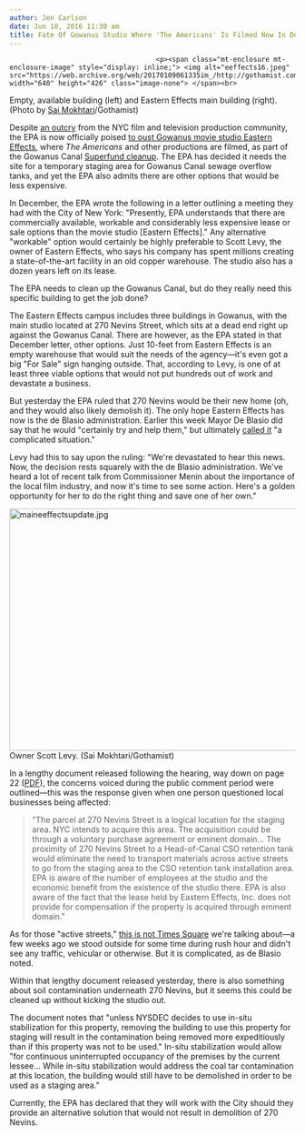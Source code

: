 ```yaml
---
author: Jen Carlson
date: Jun 10, 2016 11:30 am
title: Fate Of Gowanus Studio Where 'The Americans' Is Filmed Now In De Blasio's Hands
---
```


	
										<p><span class="mt-enclosure mt-enclosure-image" style="display: inline;"> <img alt="eeffects16.jpeg" src="https://web.archive.org/web/20170109061335im_/http://gothamist.com/attachments/arts_jen/eeffects16.jpeg" width="640" height="426" class="image-none"> </span><br>
<span class="photo_caption">Empty, available building (left) and Eastern Effects main building (right). (Photo by <a href="https://web.archive.org/web/20170109061335/http://saimokhtari.com/">Sai Mokhtari</a>/Gothamist)</span></p>

<p>Despite <a href="https://web.archive.org/web/20170109061335/http://www.nydailynews.com/entertainment/tv/edie-falco-asks-epa-save-studio-gowanus-cleanup-plan-article-1.2667853">an outcry</a> from the NYC film and television production community, the EPA is now officially poised <a href="https://web.archive.org/web/20170109061335/http://gothamist.com/2016/05/31/gowanus_americans_set_nyc.php#photo-1">to oust Gowanus movie studio Eastern Effects</a>, where <em>The Americans</em> and other productions are filmed, as part of the Gowanus Canal <a href="https://web.archive.org/web/20170109061335/http://gothamist.com/2013/04/26/gowanus_red_hook_racism.php">Superfund cleanup</a>. The EPA has decided it needs the site for a temporary staging area for Gowanus Canal sewage overflow tanks, and yet the EPA also admits there are other options that would be less expensive. </p>

<p>In December, the EPA wrote the following in a letter outlining a meeting they had with the City of New York: &quot;Presently, EPA understands that there are commercially available, workable and considerably less expensive lease or sale options than the movie studio [Eastern Effects].&quot; Any alternative &quot;workable&quot; option would certainly be highly preferable to Scott Levy, the owner of Eastern Effects, who says his company has spent millions creating a state-of-the-art facility in an old copper warehouse. The studio also has a dozen years left on its lease.</p>

<p>The EPA needs to clean up the Gowanus Canal, but do they really need this specific building to get the job done?</p>

<p>The Eastern Effects campus includes three buildings in Gowanus, with the main studio located at 270 Nevins Street, which sits at a dead end right up against the Gowanus Canal.  There are however, as the EPA stated in that December letter, other options. Just 10-feet from Eastern Effects is an empty warehouse that would suit the needs of the agency&#x2014;it&apos;s even got a big &quot;For Sale&quot; sign hanging outside. That, according to Levy, is one of at least three viable options that would not put hundreds out of work and devastate a business.</p>

<p>But yesterday the EPA ruled that 270 Nevins would be their new home (oh, and they would also likely demolish it). The only hope Eastern Effects has now is the de Blasio administration. Earlier this week Mayor De Blasio did say that he would &quot;certainly try and help them,&quot; but ultimately <a href="https://web.archive.org/web/20170109061335/http://www.nydailynews.com/entertainment/tv/edie-falco-asks-epa-save-studio-gowanus-cleanup-plan-article-1.2667853">called it</a> &quot;a complicated situation.&quot;</p>

<p>Levy had this to say upon the ruling: &quot;We&apos;re devastated to hear this news. Now, the decision rests squarely with the de Blasio administration. We&apos;ve heard a lot of recent talk from Commissioner Menin about the importance of the local film industry, and now it&apos;s time to see some action. Here&apos;s a golden opportunity for her to do the right thing and save one of her own.&quot; </p>

<p><span class="mt-enclosure mt-enclosure-image" style="display: inline;"> <img alt="maineeffectsupdate.jpg" src="https://web.archive.org/web/20170109061335im_/http://gothamist.com/attachments/arts_jen/maineeffectsupdate.jpg" width="640" height="426" class="image-none"> </span><br>
<span class="photo_caption">Owner Scott Levy. (Sai Mokhtari/Gothamist)</span></p>

<p>In a lengthy document released following the hearing, way down on page 22 (<a href="https://web.archive.org/web/20170109061335/https://semspub.epa.gov/work/02/395898.pdf">PDF</a>), the concerns voiced during the public comment period were outlined&#x2014;this was the response given when one person questioned local businesses being affected:</p><blockquote>&quot;The parcel at 270 Nevins Street is a logical location for the staging area. NYC intends to acquire this area. The acquisition could be through a voluntary purchase agreement or eminent domain... The proximity of 270 Nevins Street to a Head-of-Canal CSO retention tank would eliminate the need to transport materials across active streets to go from the staging area to the CSO retention tank installation area. EPA is aware of the number of employees at the studio and the economic benefit from the existence of the studio there. EPA is also aware of the fact that the lease held by Eastern Effects, Inc. does not provide for compensation if the property is acquired through eminent domain.&quot;</blockquote>As for those &quot;active streets,&quot; <a href="https://web.archive.org/web/20170109061335/https://www.google.com/maps/@40.6803871,-73.9865728,3a,77.4y,213.25h,82.95t/data=!3m6!1e1!3m4!1sfGC1Fwm-vQ_-w4XMhtB5QA!2e0!7i13312!8i6656!6m1!1e1">this is not Times Square</a> we&apos;re talking about&#x2014;a few weeks ago we stood outside for some time during rush hour and didn&apos;t see any traffic, vehicular or otherwise. But it is complicated, as de Blasio noted. <p></p>

<p>Within that lengthy document released yesterday, there is also something about soil contamination underneath 270 Nevins, but it seems this could be cleaned up without kicking the studio out. </p>

<p>The document notes that &quot;unless NYSDEC decides to use in-situ stabilization for this property, removing the building to use this property for staging will result in the contamination being removed more expeditiously than if this property was not to be used.&quot; In-situ stabilization would allow &quot;for continuous uninterrupted occupancy of the premises by the current lessee... While in-situ stabilization would address the coal tar contamination at this location, the building would still have to be demolished in order to be used as a staging area.&quot;</p>

<p>Currently, the EPA has declared that they will work with the City should they provide an alternative solution that would not result in demolition of 270 Nevins.</p>					
										
									
				
